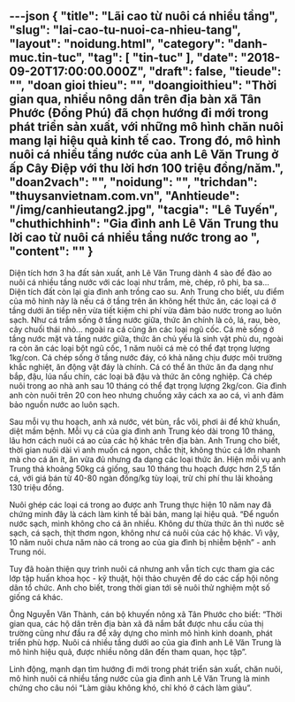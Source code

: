 ---json
{
    "title": "Lãi cao từ nuôi cá nhiều tầng",
    "slug": "lai-cao-tu-nuoi-ca-nhieu-tang",
    "layout": "noidung.html",
    "category": "danh-muc.tin-tuc",
    "tag": [
        "tin-tuc"
    ],
    "date": "2018-09-20T17:00:00.000Z",
    "draft": false,
    "tieude": "",
    "doan gioi thieu": "",
    "doangioithieu": "Thời gian qua, nhiều nông dân trên địa bàn xã Tân Phước (Đồng Phú) đã chọn hướng đi mới trong phát triển sản xuất, với những mô hình chăn nuôi mang lại hiệu quả kinh tế cao. Trong đó, mô hình nuôi cá nhiều tầng nước của anh Lê Văn Trung ở ấp Cây Điệp với thu lời hơn 100 triệu đồng/năm.",
    "doan2vach": "",
    "noidung": "",
    "trichdan": "thuysanvietnam.com.vn",
    "Anhtieude": "/img/canhieutang2.jpg",
    "tacgia": "Lê Tuyến",
    "chuthichhinh": "Gia đình anh Lê Văn Trung thu lời cao từ nuôi cá nhiều tầng nước trong ao ",
    "__content__": ""
}
---
<p>Diện t&iacute;ch hơn 3 ha đất sản xuất, anh L&ecirc; Văn Trung d&agrave;nh 4 s&agrave;o để đ&agrave;o ao nu&ocirc;i c&aacute; nhiều tầng nước với c&aacute;c loại như trắm, m&egrave;, ch&eacute;p, r&ocirc; phi, ba sa... Diện t&iacute;ch đất c&ograve;n lại gia đ&igrave;nh anh trồng cao su. Anh Trung cho biết, ưu điểm của m&ocirc; h&igrave;nh n&agrave;y l&agrave; nếu c&aacute; ở tầng tr&ecirc;n ăn kh&ocirc;ng hết thức ăn, c&aacute;c loại c&aacute; ở tầng dưới ăn tiếp n&ecirc;n vừa tiết kiệm chi ph&iacute; vừa đảm bảo nước trong ao lu&ocirc;n sạch. Như c&aacute; trắm sống ở tầng nước giữa, thức ăn ch&iacute;nh l&agrave; cỏ, l&aacute;, rau, b&egrave;o, c&acirc;y chuối th&aacute;i nhỏ... ngo&agrave;i ra c&aacute; cũng ăn c&aacute;c loại ngũ cốc. C&aacute; m&egrave; sống ở tầng nước mặt v&agrave; tầng nước giữa, thức ăn chủ yếu l&agrave; sinh vật ph&ugrave; du, ngo&agrave;i ra c&ograve;n ăn c&aacute;c loại bột ngũ cốc, 1 năm nu&ocirc;i c&aacute; m&egrave; c&oacute; thể đạt trọng lượng 1kg/con. C&aacute; ch&eacute;p sống ở tầng nước đ&aacute;y, c&oacute; khả năng chịu được m&ocirc;i trường khắc nghiệt, ăn động vật đ&aacute;y l&agrave; ch&iacute;nh. C&aacute; c&oacute; thể ăn thức ăn đa dạng như bắp, đậu, l&uacute;a nấu ch&iacute;n, c&aacute;c loại b&atilde; đậu v&agrave; thức ăn c&ocirc;ng nghiệp. C&aacute; ch&eacute;p nu&ocirc;i trong ao nh&agrave; anh sau 10 th&aacute;ng c&oacute; thể đạt trọng lượng 2kg/con. Gia đ&igrave;nh anh c&ograve;n nu&ocirc;i tr&ecirc;n 20 con heo nhưng chuồng x&acirc;y c&aacute;ch xa ao c&aacute;, v&igrave; anh đảm bảo nguồn nước ao lu&ocirc;n sạch.&nbsp;</p>

<p>Sau mỗi vụ thu hoạch, anh xả nước, v&eacute;t b&ugrave;n, rắc v&ocirc;i, phơi ải để khử khuẩn, diệt mầm bệnh. Mỗi vụ c&aacute; của gia đ&igrave;nh anh Trung k&eacute;o d&agrave;i trong 10 th&aacute;ng, l&acirc;u hơn c&aacute;ch nu&ocirc;i c&aacute; ao của c&aacute;c hộ kh&aacute;c tr&ecirc;n địa b&agrave;n. Anh Trung cho biết, thời gian nu&ocirc;i d&agrave;i v&igrave; anh muốn c&aacute; ngon, chắc thịt, kh&ocirc;ng th&uacute;c c&aacute; lớn nhanh m&agrave; cho c&aacute; ăn &iacute;t, ăn vừa đủ nhưng đa dạng c&aacute;c loại thức ăn. Hiện mỗi vụ anh Trung thả khoảng 50kg c&aacute; giống, sau 10 th&aacute;ng thu hoạch được hơn 2,5 tấn c&aacute;, với gi&aacute; b&aacute;n từ 40-80 ng&agrave;n đồng/kg t&ugrave;y loại, trừ chi ph&iacute; thu l&atilde;i khoảng 130 triệu đồng.</p>

<p>Nu&ocirc;i gh&eacute;p c&aacute;c loại c&aacute; trong ao được anh Trung thực hiện 10 năm nay đ&atilde; chứng minh đ&acirc;y l&agrave; c&aacute;ch l&agrave;m kinh tế b&agrave;i bản, mang lại hiệu quả. &ldquo;Để nguồn nước sạch, m&igrave;nh kh&ocirc;ng cho c&aacute; ăn nhiều. Kh&ocirc;ng dư thừa thức ăn th&igrave; nước sẽ sạch, c&aacute; sạch, thịt thơm ngon, kh&ocirc;ng như c&aacute; nu&ocirc;i của c&aacute;c hộ kh&aacute;c. V&igrave; vậy, 10 năm nu&ocirc;i chưa năm n&agrave;o c&aacute; trong ao của gia đ&igrave;nh bị nhiễm bệnh&rdquo; - anh Trung n&oacute;i.</p>

<p>Tuy đ&atilde; ho&agrave;n thiện quy tr&igrave;nh nu&ocirc;i c&aacute; nhưng anh vẫn t&iacute;ch cực tham gia c&aacute;c lớp tập huấn khoa học - kỹ thuật, hội thảo chuy&ecirc;n đề do c&aacute;c cấp hội n&ocirc;ng d&acirc;n tổ chức. Anh cho biết, trong thời gian tới sẽ nu&ocirc;i thử nghiệm một số giống c&aacute; kh&aacute;c.</p>

<p>&Ocirc;ng Nguyễn Văn Th&agrave;nh, c&aacute;n bộ khuyến n&ocirc;ng x&atilde; T&acirc;n Phước cho biết: &ldquo;Thời gian qua, c&aacute;c hộ d&acirc;n tr&ecirc;n địa b&agrave;n x&atilde; đ&atilde; nắm bắt được nhu cầu của thị trường cũng như đầu ra để x&acirc;y dựng cho m&igrave;nh m&ocirc; h&igrave;nh kinh doanh, ph&aacute;t triển ph&ugrave; hợp. Nu&ocirc;i c&aacute; nhiều tầng dưới ao của gia đ&igrave;nh anh L&ecirc; Văn Trung l&agrave; m&ocirc; h&igrave;nh hiệu quả, được nhiều n&ocirc;ng d&acirc;n đến tham quan, học tập&rdquo;.</p>

<p>Linh động, mạnh dạn t&igrave;m hướng đi mới trong ph&aacute;t triển sản xuất, chăn nu&ocirc;i, m&ocirc; h&igrave;nh nu&ocirc;i c&aacute; nhiều tầng nước của gia đ&igrave;nh anh L&ecirc; Văn Trung l&agrave; minh chứng cho c&acirc;u n&oacute;i &ldquo;L&agrave;m gi&agrave;u kh&ocirc;ng kh&oacute;, chỉ kh&oacute; ở c&aacute;ch l&agrave;m gi&agrave;u&rdquo;.</p>
